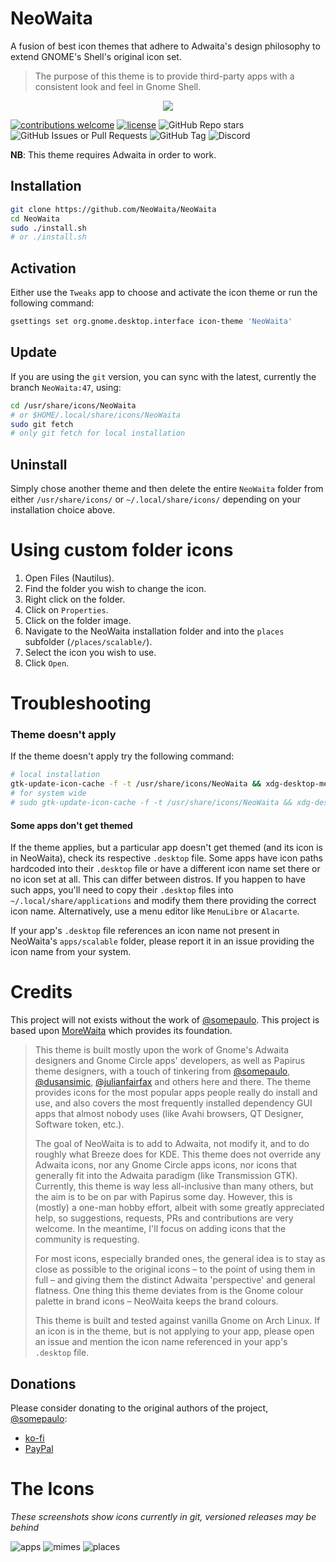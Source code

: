 # NeoWaita

A fusion of best icon themes that adhere to Adwaita's design
philosophy to extend GNOME's Shell's original icon set.

> The purpose of this theme is to provide third-party apps
> with a consistent look and feel in Gnome Shell.

<p align="center">
    <img src="assets/neowaita-prev.png"/>
</p>

[![contributions welcome](https://img.shields.io/badge/contributions-welcome-brightgreen.svg?style=flat)](https://github.com/dwyl/esta/issues)
[![license](https://img.shields.io/github/license/NeoWaita/NeoWaita)](https://img.shields.io/github/license/NeoWaita/NeoWaita)
![GitHub Repo stars](https://img.shields.io/github/stars/NeoWaita/NeoWaita?style=flat)
![GitHub Issues or Pull Requests](https://img.shields.io/github/issues/NeoWaita/NeoWaita)
![GitHub Tag](https://img.shields.io/github/v/tag/NeoWaita/NeoWaita)
![Discord](https://img.shields.io/discord/1286339345812291624)

**NB**: This theme requires Adwaita in order to work.

## Installation

```bash
git clone https://github.com/NeoWaita/NeoWaita
cd NeoWaita
sudo ./install.sh
# or ./install.sh
```

## Activation

Either use the `Tweaks` app to choose and activate the icon
theme or run the following command:

```bash
gsettings set org.gnome.desktop.interface icon-theme 'NeoWaita'
```

## Update

If you are using the `git` version, you can sync with the latest, currently the branch `NeoWaita:47`,
using:

```bash
cd /usr/share/icons/NeoWaita
# or $HOME/.local/share/icons/NeoWaita
sudo git fetch
# only git fetch for local installation
```

## Uninstall

Simply chose another theme and then delete the entire
`NeoWaita` folder from either `/usr/share/icons/` or
`~/.local/share/icons/` depending on your installation choice above.

# Using custom folder icons

1. Open Files (Nautilus).
2. Find the folder you wish to change the icon.
3. Right click on the folder.
4. Click on `Properties`.
5. Click on the folder image.
6. Navigate to the NeoWaita installation folder and into
the `places` subfolder (`/places/scalable/`).
7. Select the icon you wish to use.
8. Click `Open`.

# Troubleshooting

### Theme doesn't apply

If the theme doesn't apply try the following command:

```bash
# local installation
gtk-update-icon-cache -f -t /usr/share/icons/NeoWaita && xdg-desktop-menu forceupdate
# for system wide
# sudo gtk-update-icon-cache -f -t /usr/share/icons/NeoWaita && xdg-desktop-menu forceupdate
```

#### Some apps don't get themed

If the theme applies, but a particular app doesn't get
themed (and its icon is in NeoWaita), check its respective
`.desktop` file. Some apps have icon paths hardcoded into
their `.desktop` file or have a different icon name set
there or no icon set at all. This can differ between distros.
If you happen to have such apps, you'll need to copy their
`.desktop` files into `~/.local/share/applications` and
modify them there providing the correct icon name.
Alternatively, use a menu editor like `MenuLibre` or `Alacarte`.

If your app's `.desktop` file references an icon name not
present in NeoWaita's `apps/scalable` folder, please report
it in an issue providing the icon name from your system.

# Credits

This project will not exists without the work of
[@somepaulo](https://github.com/somepaulo). This project is
based upon [MoreWaita](https://github.com/somepaulo/MoreWaita)
which provides its foundation.

> This theme is built mostly upon the work of Gnome's Adwaita
> designers and Gnome Circle apps' developers, as well as
> Papirus theme designers,  with a touch of tinkering from
> [@somepaulo](https://github.com/somepaulo),
> [@dusansimic](https://github.com/dusansimic),
> [@julianfairfax](https://github.com/julianfairfax) and others
> here and there. The theme provides icons for the most popular
> apps people really do install and use, and also covers the most
> frequently installed dependency GUI apps that almost nobody
> uses (like Avahi browsers, QT Designer, Software token, etc.).
>
> The goal of NeoWaita is to add to Adwaita, not modify it, and
> to do roughly what Breeze does for KDE. This theme does not
> override any Adwaita icons, nor any Gnome Circle apps icons,
> nor icons that generally fit into the Adwaita paradigm (like
> Transmission GTK). Currently, this theme is way less all-inclusive
> than many others, but the aim is to be on par with Papirus
> some day. However, this is (mostly) a one-man hobby effort,
> albeit with some greatly appreciated help, so suggestions,
> requests, PRs and contributions are very welcome. In the
> meantime, I'll focus on adding icons that the community is requesting.
>
> For most icons, especially branded ones, the general idea is
> to stay as close as possible to the original icons – to the
> point of using them in full – and giving them the distinct
> Adwaita 'perspective' and general flatness. One thing this
> theme deviates from is the Gnome colour palette in brand icons
> – NeoWaita keeps the brand colours.
>
> This theme is built and tested against vanilla Gnome on Arch
> Linux. If an icon is in the theme, but is not applying to your
> app, please open an issue and mention the icon name referenced
> in your app's `.desktop` file.

## Donations

Please consider donating to the original authors of the
project, [@somepaulo](https://github.com/somepaulo):

- [ko-fi](https://ko-fi.com/somepaulo)
- [PayPal](http://paypal.me/pfino/5)

# The Icons

_These screenshots show icons currently in git, versioned
releases may be behind_

![apps](assets/apps.png)
![mimes](assets/mimes.png)
![places](assets/places.png)
